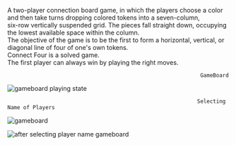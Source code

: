 A two-player connection board game, in which the players choose a color and then take turns dropping colored tokens into a seven-column,  
six-row vertically suspended grid. The pieces fall straight down, occupying the lowest available space within the column.   
The objective of the game is to be the first to form a horizontal, vertical, or diagonal line of four of one's own tokens.   
Connect Four is a solved game.   
The first player can always win by playing the right moves.

  
                                                                 GameBoard   
                                                                 
![gameboard playing state](https://user-images.githubusercontent.com/118048888/202509069-d4960527-6c6b-45c3-9ad8-10c6e531f603.png)  

                                                                Selecting Name of Players  
                                                                
![gameboard](https://user-images.githubusercontent.com/118048888/202509250-d7896c0f-b77d-432a-9539-af75ec9d2959.png)  


![after selecting player name gameboard](https://user-images.githubusercontent.com/118048888/202509305-fc861667-6366-4f66-9fd0-93699694fad3.png)

